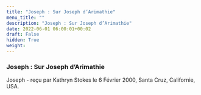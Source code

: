 ```yaml
---
title: "Joseph : Sur Joseph d’Arimathie"
menu_title: ""
description: "Joseph : Sur Joseph d’Arimathie"
date: 2022-06-01 06:00:01+00:02
draft: False
hidden: True
weight:
---
```

### Joseph : Sur Joseph d’Arimathie

Joseph - reçu par Kathryn Stokes le 6 Février 2000, Santa Cruz, Californie, USA.



